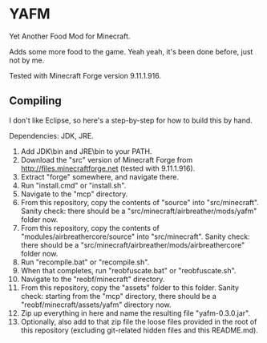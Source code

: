 YAFM
====

Yet Another Food Mod for Minecraft.

Adds some more food to the game.  Yeah yeah, it's been done before, just not by me.

Tested with Minecraft Forge version 9.11.1.916.

Compiling
---------

I don't like Eclipse, so here's a step-by-step for how to build this by hand.

Dependencies: JDK, JRE.

1. Add JDK\bin and JRE\bin to your PATH.
2. Download the "src" version of Minecraft Forge from http://files.minecraftforge.net (tested with 9.11.1.916).
3. Extract "forge" somewhere, and navigate there.
4. Run "install.cmd" or "install.sh".
5. Navigate to the "mcp" directory.
6. From this repository, copy the contents of "source" into "src/minecraft".  Sanity check: there should be a "src/minecraft/airbreather/mods/yafm" folder now.
7. From this repository, copy the contents of "modules/airbreathercore/source" into "src/minecraft".  Sanity check: there should be a "src/minecraft/airbreather/mods/airbreathercore" folder now.
8. Run "recompile.bat" or "recompile.sh".
9. When that completes, run "reobfuscate.bat" or "reobfuscate.sh".
10. Navigate to the "reobf/minecraft" directory.
11. From this repository, copy the "assets" folder to this folder.  Sanity check: starting from the "mcp" directory, there should be a "reobf/minecraft/assets/yafm" directory now.
12. Zip up everything in here and name the resulting file "yafm-0.3.0.jar".
13. Optionally, also add to that zip file the loose files provided in the root of this repository (excluding git-related hidden files and this README.md).
